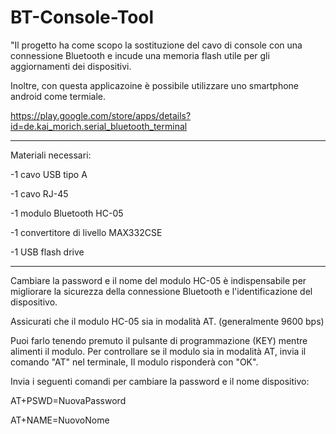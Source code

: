 # BT-Console-Tool
"Il progetto ha come scopo la sostituzione del cavo di console con una connessione Bluetooth e incude una memoria flash utile per gli aggiornamenti dei dispositivi.

Inoltre, con questa applicazoine è possibile utilizzare uno smartphone android come termiale.

https://play.google.com/store/apps/details?id=de.kai_morich.serial_bluetooth_terminal

_______________________________________________
Materiali necessari:

-1 cavo USB tipo A

-1 cavo RJ-45

-1 modulo Bluetooth HC-05

-1 convertitore di livello MAX332CSE

-1 USB flash drive 
_______________________________________________


Cambiare la password e il nome del modulo HC-05 è indispensabile per migliorare la sicurezza della connessione Bluetooth e l'identificazione del dispositivo.


Assicurati che il modulo HC-05 sia in modalità AT. (generalmente 9600 bps)

Puoi farlo tenendo premuto il pulsante di programmazione (KEY) mentre alimenti il modulo.
Per controllare se il modulo sia in modalità AT, invia il comando
"AT" nel terminale, Il modulo risponderà con "OK".


Invia i seguenti comandi per cambiare la password e il nome dispositivo:

AT+PSWD=NuovaPassword

AT+NAME=NuovoNome


